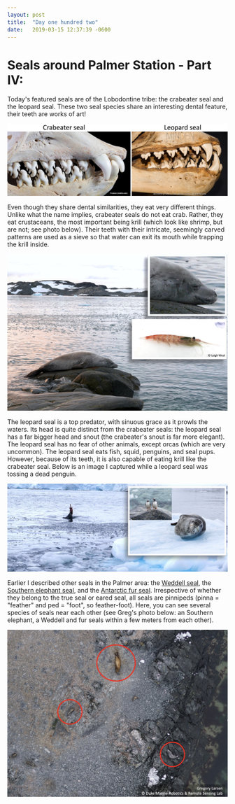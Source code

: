 ```yaml
---
layout: post
title:  "Day one hundred two"
date:   2019-03-15 12:37:39 -0600
---
```

# Seals around Palmer Station - Part IV:
Today's featured seals are of the Lobodontine tribe: the crabeater seal and the leopard seal. These two seal species share an interesting dental feature, their teeth are works of art!

![dental features](/assets/blog_photos/190315/Teeth.jpg)

Even though they share dental similarities, they eat very different things. Unlike what the name implies, crabeater seals do not eat crab. Rather, they eat crustaceans, the most important being krill (which look like shrimp, but are not; see photo below). Their teeth with their intricate, seemingly carved patterns are used as a sieve so that water can exit its mouth while trapping the krill inside.

![Crabeater seal and prey](/assets/blog_photos/190315/CrabeaterSeal_ByPumphouse.jpg)

The leopard seal is a top predator, with sinuous grace as it prowls the waters. Its head is quite distinct from the crabeater seals: the leopard seal has a far bigger head and snout (the crabeater's snout is far more elegant). The leopard seal has no fear of other animals, except orcas (which are very uncommon). The leopard seal eats fish, squid, penguins, and seal pups. However, because of its teeth, it is also capable of eating krill like the crabeater seal. Below is an image I captured while a leopard seal was tossing a dead penguin. 

![Leopard seal - apex predator](/assets/blog_photos/190315/LeopardSeal_ApexPredator.jpg)

Earlier I described other seals in the Palmer area: the [Weddell seal](https://natasjavgestel.github.io/blog/2019/03/08/day-ninetyfive), the [Southern elephant seal](https://natasjavgestel.github.io/blog/2019/03/09/day-ninetysix), and the [Antarctic fur seal](https://natasjavgestel.github.io/blog/2019/03/09/day-ninetysix). Irrespective of whether they belong to the true seal or eared seal, all seals are pinnipeds (pinna = "feather" and ped = "foot", so feather-foot). Here, you can see several species of seals near each other (see Greg's photo below: an Southern elephant, a Weddell and fur seals within a few meters from each other). 

![Aerial view](/assets/blog_photos/190315/AerialPhoto_SealsSpecies.jpg)